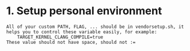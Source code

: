 # 1. Setup personal environment

    All of your custom PATH, FLAG, ... should be in vendorsetup.sh, it helps you to control these variable easily, for example:
        TARGET_KERNEL_CLANG_COMPILE=true
    These value should not have space, should not := 
